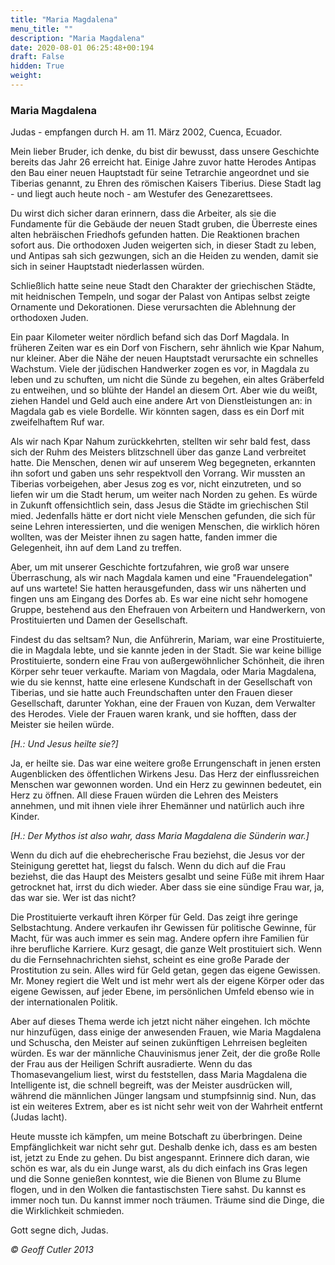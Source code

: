 ```yaml
---
title: "Maria Magdalena"
menu_title: ""
description: "Maria Magdalena"
date: 2020-08-01 06:25:48+00:194
draft: False
hidden: True
weight:
---
```

### Maria Magdalena

Judas - empfangen durch H. am 11. März 2002, Cuenca, Ecuador.

Mein lieber Bruder, ich denke, du bist dir bewusst, dass unsere Geschichte bereits das Jahr 26 erreicht hat. Einige Jahre zuvor hatte Herodes Antipas den Bau einer neuen Hauptstadt für seine Tetrarchie angeordnet und sie Tiberias genannt, zu Ehren des römischen Kaisers Tiberius. Diese Stadt lag - und liegt auch heute noch - am Westufer des Genezarettsees.

Du wirst dich sicher daran erinnern, dass die Arbeiter, als sie die Fundamente für die Gebäude der neuen Stadt gruben, die Überreste eines alten hebräischen Friedhofs gefunden hatten. Die Reaktionen brachen sofort aus. Die orthodoxen Juden weigerten sich, in dieser Stadt zu leben, und Antipas sah sich gezwungen, sich an die Heiden zu wenden, damit sie sich in seiner Hauptstadt niederlassen würden.

Schließlich hatte seine neue Stadt den Charakter der griechischen Städte, mit heidnischen Tempeln, und sogar der Palast von Antipas selbst zeigte Ornamente und Dekorationen. Diese verursachten die Ablehnung der orthodoxen Juden.

Ein paar Kilometer weiter nördlich befand sich das Dorf Magdala. In früheren Zeiten war es ein Dorf von Fischern, sehr ähnlich wie Kpar Nahum, nur kleiner. Aber die Nähe der neuen Hauptstadt verursachte ein schnelles Wachstum. Viele der jüdischen Handwerker zogen es vor, in Magdala zu leben und zu schuften, um nicht die Sünde zu begehen, ein altes Gräberfeld zu entweihen, und so blühte der Handel an diesem Ort. Aber wie du weißt, ziehen Handel und Geld auch eine andere Art von Dienstleistungen an: in Magdala gab es viele Bordelle. Wir könnten sagen, dass es ein Dorf mit zweifelhaftem Ruf war.

Als wir nach Kpar Nahum zurückkehrten, stellten wir sehr bald fest, dass sich der Ruhm des Meisters blitzschnell über das ganze Land verbreitet hatte. Die Menschen, denen wir auf unserem Weg begegneten, erkannten ihn sofort und gaben uns sehr respektvoll den Vorrang. Wir mussten an Tiberias vorbeigehen, aber Jesus zog es vor, nicht einzutreten, und so liefen wir um die Stadt herum, um weiter nach Norden zu gehen. Es würde in Zukunft offensichtlich sein, dass Jesus die Städte im griechischen Stil mied. Jedenfalls hätte er dort nicht viele Menschen gefunden, die sich für seine Lehren interessierten, und die wenigen Menschen, die wirklich hören wollten, was der Meister ihnen zu sagen hatte, fanden immer die Gelegenheit, ihn auf dem Land zu treffen.

Aber, um mit unserer Geschichte fortzufahren, wie groß war unsere Überraschung, als wir nach Magdala kamen und eine "Frauendelegation" auf uns wartete! Sie hatten herausgefunden, dass wir uns näherten und fingen uns am Eingang des Dorfes ab. Es war eine nicht sehr homogene Gruppe, bestehend aus den Ehefrauen von Arbeitern und Handwerkern, von Prostituierten und Damen der Gesellschaft.

Findest du das seltsam? Nun, die Anführerin, Mariam, war eine Prostituierte, die in Magdala lebte, und sie kannte jeden in der Stadt. Sie war keine billige Prostituierte, sondern eine Frau von außergewöhnlicher Schönheit, die ihren Körper sehr teuer verkaufte. Mariam von Magdala, oder Maria Magdalena, wie du sie kennst, hatte eine erlesene Kundschaft in der Gesellschaft von Tiberias, und sie hatte auch Freundschaften unter den Frauen dieser Gesellschaft, darunter Yokhan, eine der Frauen von Kuzan, dem Verwalter des Herodes. Viele der Frauen waren krank, und sie hofften, dass der Meister sie heilen würde.

*[H.: Und Jesus heilte sie?]*

Ja, er heilte sie. Das war eine weitere große Errungenschaft in jenen ersten Augenblicken des öffentlichen Wirkens Jesu. Das Herz der einflussreichen Menschen war gewonnen worden. Und ein Herz zu gewinnen bedeutet, ein Herz zu öffnen. All diese Frauen würden die Lehren des Meisters annehmen, und mit ihnen viele ihrer Ehemänner und natürlich auch ihre Kinder.

*[H.: Der Mythos ist also wahr, dass Maria Magdalena die Sünderin war.]*

Wenn du dich auf die ehebrecherische Frau beziehst, die Jesus vor der Steinigung gerettet hat, liegst du falsch. Wenn du dich auf die Frau beziehst, die das Haupt des Meisters gesalbt und seine Füße mit ihrem Haar getrocknet hat, irrst du dich wieder. Aber dass sie eine sündige Frau war, ja, das war sie. Wer ist das nicht?

Die Prostituierte verkauft ihren Körper für Geld. Das zeigt ihre geringe Selbstachtung. Andere verkaufen ihr Gewissen für politische Gewinne, für Macht, für was auch immer es sein mag. Andere opfern ihre Familien für ihre berufliche Karriere. Kurz gesagt, die ganze Welt prostituiert sich. Wenn du die Fernsehnachrichten siehst, scheint es eine große Parade der Prostitution zu sein. Alles wird für Geld getan, gegen das eigene Gewissen. Mr. Money regiert die Welt und ist mehr wert als der eigene Körper oder das eigene Gewissen, auf jeder Ebene, im persönlichen Umfeld ebenso wie in der internationalen Politik.

Aber auf dieses Thema werde ich jetzt nicht näher eingehen. Ich möchte nur hinzufügen, dass einige der anwesenden Frauen, wie Maria Magdalena und Schuscha, den Meister auf seinen zukünftigen Lehrreisen begleiten würden. Es war der männliche Chauvinismus jener Zeit, der die große Rolle der Frau aus der Heiligen Schrift ausradierte. Wenn du das Thomasevangelium liest, wirst du feststellen, dass Maria Magdalena die Intelligente ist, die schnell begreift, was der Meister ausdrücken will, während die männlichen Jünger langsam und stumpfsinnig sind. Nun, das ist ein weiteres Extrem, aber es ist nicht sehr weit von der Wahrheit entfernt (Judas lacht).

Heute musste ich kämpfen, um meine Botschaft zu überbringen. Deine Empfänglichkeit war nicht sehr gut. Deshalb denke ich, dass es am besten ist, jetzt zu Ende zu gehen. Du bist angespannt. Erinnere dich daran, wie schön es war, als du ein Junge warst, als du dich einfach ins Gras legen und die Sonne genießen konntest, wie die Bienen von Blume zu Blume flogen, und in den Wolken die fantastischsten Tiere sahst. Du kannst es immer noch tun. Du kannst immer noch träumen. Träume sind die Dinge, die die Wirklichkeit schmieden.

Gott segne dich, Judas.

*© Geoff Cutler 2013*
